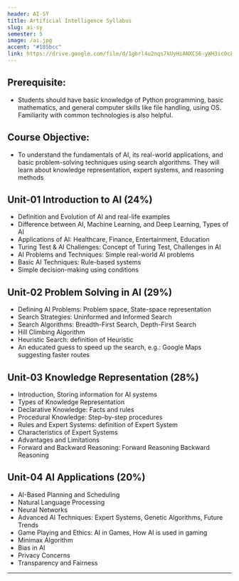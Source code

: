 ```yaml
---
header: AI-SY
title: Artificial Intelligence Syllabus
slug: ai-sy
semester: 5
image: /ai.jpg
accent: "#185bcc"
link: https://drive.google.com/file/d/1gbrl4u2nqs7kUyHiANXCS6-yWH3ic0cF/view?usp=sharing
---
```


## Prerequisite:

- Students should have basic knowledge of Python programming, basic mathematics, and general computer skills like file handling, using OS. Familiarity with common technologies is also helpful.

## Course Objective:

- To understand the fundamentals of AI, its real-world applications, and basic problem-solving techniques using search algorithms. They will learn about knowledge representation, expert systems, and reasoning methods

## Unit-01 Introduction to AI (24%)

- Definition and Evolution of AI and real-life examples
- Difference between AI, Machine Learning, and Deep Learning, Types of AI
- Applications of AI: Healthcare, Finance, Entertainment, Education
- Turing Test & AI Challenges: Concept of Turing Test, Challenges in AI
- AI Problems and Techniques: Simple real-world AI problems
- Basic AI Techniques: Rule-based systems
- Simple decision-making using conditions

## Unit-02 Problem Solving in AI (29%)

- Defining AI Problems: Problem space, State-space representation
- Search Strategies: Uninformed and Informed Search
- Search Algorithms: Breadth-First Search, Depth-First Search
- Hill Climbing Algorithm
- Heuristic Search: definition of Heuristic
- An educated guess to speed up the search, e.g.: Google Maps suggesting faster routes

## Unit-03 Knowledge Representation (28%)

- Introduction, Storing information for AI systems
- Types of Knowledge Representation
- Declarative Knowledge: Facts and rules
- Procedural Knowledge: Step-by-step procedures
- Rules and Expert Systems: definition of Expert System
- Characteristics of Expert Systems
- Advantages and Limitations
- Forward and Backward Reasoning: Forward Reasoning Backward Reasoning

## Unit-04 AI Applications (20%)

- AI-Based Planning and Scheduling
- Natural Language Processing
- Neural Networks
- Advanced AI Techniques: Expert Systems, Genetic Algorithms, Future Trends
- Game Playing and Ethics: AI in Games, How AI is used in gaming
- Minimax Algorithm
- Bias in AI
- Privacy Concerns
- Transparency and Fairness

---
